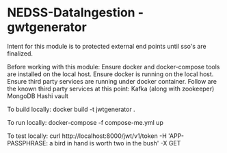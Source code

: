 # NEDSS-DataIngestion - gwtgenerator

Intent for this module is to protected external end points until sso's are finalized.

Before working with this module:
    Ensure docker and docker-compose tools are installed on the local host.
    Ensure docker is running on the local host.
    Ensure third party services are running under docker container.
    Follow are the known third party services at this point:
        Kafka (along with zookeeper)
        MongoDB
        Hashi vault

To build locally: 
    docker build -t jwtgenerator .

To run locally:
    docker-compose -f compose-me.yml up

To test locally:
    curl http://localhost:8000/jwt/v1/token -H 'APP-PASSPHRASE: a bird in hand is worth two in the bush' -X GET

